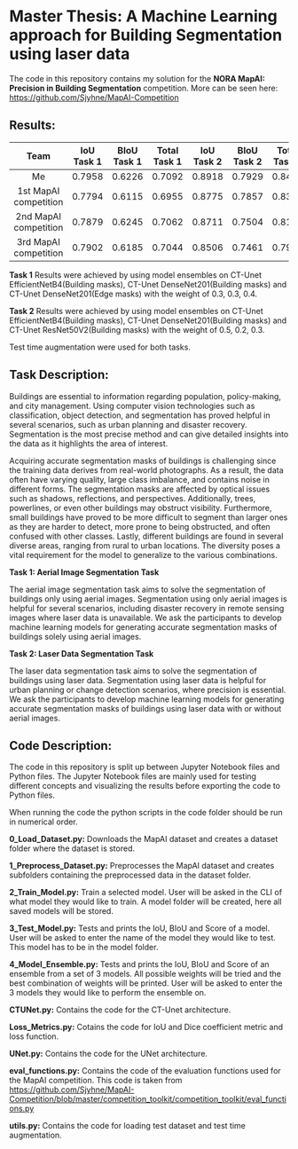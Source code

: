# Master Thesis: A Machine Learning approach for Building Segmentation using laser data
The code in this repository contains my solution for the **NORA MapAI: Precision in Building Segmentation** competition. More can be seen here: https://github.com/Sjyhne/MapAI-Competition

## Results:
|   Team   | IoU Task 1 | BIoU Task 1 | Total Task 1 | IoU Task 2 | BIoU Task 2 | Total Task 2 |    Score   | 
|:--------:|:------------:|:-------------:|:--------------:|:------------:|:-------------:|:--------------:|:----------:|
| Me |    0.7958    |     0.6226    |     0.7092     |    0.8918    |     0.7929    |     0.8423     | **0.7758** |
| 1st MapAI competition |    0.7794    |     0.6115    |     0.6955     |    0.8775    |     0.7857    |     0.8316     | **0.7635** |
| 2nd MapAI competition |    0.7879    |     0.6245    |     0.7062     |    0.8711    |     0.7504    |     0.8108     | **0.7585** |
| 3rd MapAI competition |    0.7902    |     0.6185    |     0.7044     |    0.8506    |     0.7461    |     0.7984     | **0.7514** |

**Task 1**
Results were achieved by using model ensembles on CT-Unet EfficientNetB4(Building masks), CT-Unet DenseNet201(Building masks) and CT-Unet DenseNet201(Edge masks) with the weight of 0.3, 0.3, 0.4.

**Task 2**
Results were achieved by using model ensembles on CT-Unet EfficientNetB4(Building masks), CT-Unet DenseNet201(Building masks) and CT-Unet ResNet50V2(Building masks) with the weight of 0.5, 0.2, 0.3.

Test time augmentation were used for both tasks.

## Task Description:
Buildings are essential to information regarding population, policy-making, and city management. Using computer vision technologies such as classification, object detection, and segmentation has proved helpful in several scenarios, such as urban planning and disaster recovery. Segmentation is the most precise method and can give detailed insights into the data as it highlights the area of interest.

Acquiring accurate segmentation masks of buildings is challenging since the training data derives from real-world photographs. As a result, the data often have varying quality, large class imbalance, and contains noise in different forms. The segmentation masks are affected by optical issues such as shadows, reflections, and perspectives. Additionally, trees, powerlines, or even other buildings may obstruct visibility. Furthermore, small buildings have proved to be more difficult to segment than larger ones as they are harder to detect, more prone to being obstructed, and often confused with other classes. Lastly, different buildings are found in several diverse areas, ranging from rural to urban locations. The diversity poses a vital requirement for the model to generalize to the various combinations.

**Task 1: Aerial Image Segmentation Task**

The aerial image segmentation task aims to solve the segmentation of buildings only using aerial images. Segmentation using only aerial images is helpful for several scenarios, including disaster recovery in remote sensing images where laser data is unavailable. We ask the participants to develop machine learning models for generating accurate segmentation masks of buildings solely using aerial images.

**Task 2: Laser Data Segmentation Task**

The laser data segmentation task aims to solve the segmentation of buildings using laser data. Segmentation using laser data is helpful for urban planning or change detection scenarios, where precision is essential. We ask the participants to develop machine learning models for generating accurate segmentation masks of buildings using laser data with or without aerial images.

## Code Description:
The code in this repository is split up between Jupyter Notebook files and Python files. The Jupyter Notebook files are mainly used for testing different concepts and visualizing the results before exporting the code to Python files. 

When running the code the python scripts in the code folder should be run in numerical order.

**0_Load_Dataset.py:** Downloads the MapAI dataset and creates a dataset folder where the dataset is stored.

**1_Preprocess_Dataset.py:** Preprocesses the MapAI dataset and creates subfolders containing the preprocessed data in the dataset folder.

**2_Train_Model.py:** Train a selected model. User will be asked in the CLI of what model they would like to train. A model folder will be created, here all saved models will be stored.

**3_Test_Model.py:** Tests and prints the IoU, BIoU and Score of a model. User will be asked to enter the name of the model they would like to test. This model has to be in the model folder.

**4_Model_Ensemble.py:** Tests and prints the IoU, BIoU and Score of an ensemble from a set of 3 models. All possible weights will be tried and the best combination of weights will be printed. User will be asked to enter the 3 models they would like to perform the ensemble on.

**CTUNet.py:** Contains the code for the CT-Unet architecture.

**Loss_Metrics.py:** Cotains the code for IoU and Dice coefficient metric and loss function.

**UNet.py:** Contains the code for the UNet architecture.

**eval_functions.py:** Contains the code of the evaluation functions used for the MapAI competition. This code is taken from https://github.com/Sjyhne/MapAI-Competition/blob/master/competition_toolkit/competition_toolkit/eval_functions.py

**utils.py:** Contains the code for loading test dataset and test time augmentation.



